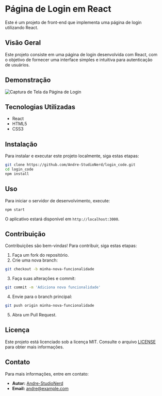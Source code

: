 
# Página de Login em React

Este é um projeto de front-end que implementa uma página de login utilizando React.

## Visão Geral

Este projeto consiste em uma página de login desenvolvida com React, com o objetivo de fornecer uma interface simples e intuitiva para autenticação de usuários.

## Demonstração

![Captura de Tela da Página de Login](img/screenshot.png)

## Tecnologias Utilizadas

- React
- HTML5
- CSS3

## Instalação

Para instalar e executar este projeto localmente, siga estas etapas:

```bash
git clone https://github.com/Andre-StudioNerd/login_code.git
cd login_code
npm install
```

## Uso

Para iniciar o servidor de desenvolvimento, execute:

```bash
npm start
```

O aplicativo estará disponível em `http://localhost:3000`.

## Contribuição

Contribuições são bem-vindas! Para contribuir, siga estas etapas:

1. Faça um fork do repositório.
2. Crie uma nova branch:

```bash
git checkout -b minha-nova-funcionalidade
```

3. Faça suas alterações e commit:

```bash
git commit -m 'Adiciona nova funcionalidade'
```

4. Envie para o branch principal:

```bash
git push origin minha-nova-funcionalidade
```

5. Abra um Pull Request.

## Licença

Este projeto está licenciado sob a licença MIT. Consulte o arquivo [LICENSE](LICENSE) para obter mais informações.

## Contato

Para mais informações, entre em contato:

- **Autor:** [Andre-StudioNerd](https://github.com/Andre-StudioNerd)
- **Email:** [andre@example.com](mailto:andre@example.com)
